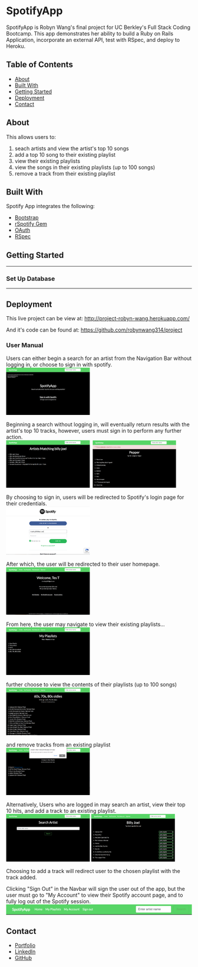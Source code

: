 # SpotifyApp #

SpotifyApp is Robyn Wang's final project for UC Berkley's Full Stack Coding Bootcamp. This app demonstrates her ability to build a Ruby on Rails Application, incorporate an external API, test with RSpec, and deploy to Heroku. 

## Table of Contents ##
<ul> 
  <li><a href="#about"> About </a></li>
  <li><a href="#technologies"> Built With </a></li>
  <li><a href="#setup"> Getting Started </a></li>
  <li><a href="#usage"> Deployment </a></li>
  <li><a href="#contact"> Contact</a></li>
</ul>

<div id="about"></div> 

## About ##
This allows users to: 
  1. seach artists and view the artist's top 10 songs
  2. add a top 10 song to their existing playlist
  3. view their existing playlists 
  4. view the songs in their existing playlists (up to 100 songs)
  5. remove a track from their existing playlist 

<div id="technologies"></div> 

## Built With ##
Spotify App integrates the following: 

<ul>
  <li><a href="https://getbootstrap.com/">Bootstrap</a></li>
  <li><a href="https://github.com/guilhermesad/rspotify">rSpotify Gem</a></li>
  <li><a href="#">OAuth</a></li>
  <li><a href="#">RSpec</a></li>
</ul>


<div id="setup"></div> 

## Getting Started ##
-----

### Set Up Database ###

------


<div id="usage"></div> 

## Deployment ##
This live project can be view at: http://project-robyn-wang.herokuapp.com/

And it's code can be found at: https://github.com/robynwang314/project

### User Manual ###

Users can either begin a search for an artist from the Navigation Bar without logging in, or choose to sign in with spotify. <br/>
<img src="/app/assets/images/homepage.png" alt="App homepage" width="45%" float="left">

Beginning a search without logging in, will eventually return results with the artist's top 10 tracks, however, users must sign in to perform any further action.<br/>
<img src="/app/assets/images/index.png" alt="Artists results" width="45%" float="left"> &nbsp;<img src="/app/assets/images/else.png" alt="Not logged in search results" width="45%" float="right">

By choosing to sign in, users will be redirected to Spotify's login page for their credentials.<br/>
<img src="/app/assets/images/callback.png" alt="Spotify Login" width="45%" float="left">

After which, the user will be redirected to their user homepage.<br/>
<img src="/app/assets/images/users.png" alt="Users Homepage" width="45%" float="left">

From here, the user may navigate to view their existing playlists...<br/>
<img src="/app/assets/images/playlists.png" alt="User's playlists" width="45%" float="left">

further choose to view the contents of their playlists (up to 100 songs)<br/>
<img src="/app/assets/images/playlist.png" alt="User's playlist" width="45%" float="left">

and remove tracks from an existing playlist<br/>
<img src="/app/assets/images/remove_track.png" alt="Remove_track" width="45%" float="left">

Alternatively, Users who are logged in may search an artist, view their top 10 hits, and add a track to an existing playlist.<br/>
<img src="/app/assets/images/search.png" alt="Search Form" width="45%" float="left">&nbsp;<img src="/app/assets/images/add_track.png" alt="Add_track" width="45%" float="right">

Choosing to add a track will redirect user to the chosen playlist with the track added.<br/>

Clicking "Sign Out" in the Navbar will sign the user out of the app, but the user must go to "My Account" to view their Spotify account page, and to fully log out of the Spotify session. <br/>
  <img src="/app/assets/images/navbar.png" alt="Navbar" float="left">


<div id="contact"></div> 

## Contact ##

<ul>
  <li><a href="http://robynwang-portfolio.herokuapp.com/" target="_blank">Portfolio</a></li>
  <li><a href="https://www.linkedin.com/in/tyrobynwang" target="_blank">LinkedIn</a></li>
  <li><a href="https://github.com/robynwang314" target="_blank">GitHub</a></li>
</ul>
